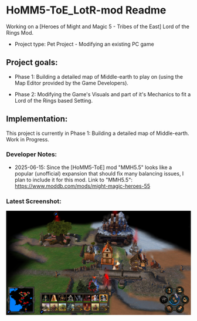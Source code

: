 # HoMM5-ToE_LotR-mod Readme
Working on a [Heroes of Might and Magic 5 - Tribes of the East] Lord of the Rings Mod.

* Project type: Pet Project - Modifying an existing PC game
## Project goals:
* Phase 1: Building a detailed map of Middle-earth to play on (using the Map Editor provided by the Game Developers).

* Phase 2: Modifying the Game's Visuals and part of it's Mechanics to fit a Lord of the Rings based Setting.

## Implementation:
This project is currently in Phase 1: Building a detailed map of Middle-earth. Work in Progress.

### Developer Notes:
* 2025-06-15: Since the [HoMM5-ToE] mod "MMH5.5" looks like a popular (unofficial) expansion that should fix many balancing issues, I plan to include it for this mod. Link to "MMH5.5": https://www.moddb.com/mods/might-magic-heroes-55

### Latest Screenshot:

![alt text](https://github.com/civilbarbar/HoMM5-ToE_LotR-mod/blob/main/Phase1/screenshots/2025-05-11_lonely-mountain-01.png?raw=true "Latest in-game screenshot of Middle-earth map at Lonely Mountain")
